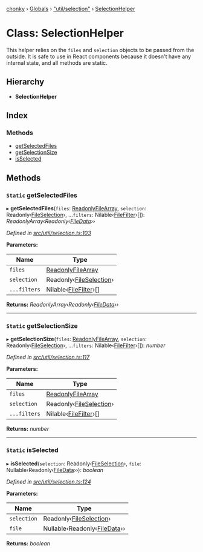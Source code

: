 [chonky](../README.md) › [Globals](../globals.md) › ["util/selection"](../modules/_util_selection_.md) › [SelectionHelper](_util_selection_.selectionhelper.md)

# Class: SelectionHelper

This helper relies on the `files` and `selection` objects to be passed from the
outside. It is safe to use in React components because it doesn't have any
internal state, and all methods are static.

## Hierarchy

* **SelectionHelper**

## Index

### Methods

* [getSelectedFiles](_util_selection_.selectionhelper.md#static-getselectedfiles)
* [getSelectionSize](_util_selection_.selectionhelper.md#static-getselectionsize)
* [isSelected](_util_selection_.selectionhelper.md#static-isselected)

## Methods

### `Static` getSelectedFiles

▸ **getSelectedFiles**(`files`: [ReadonlyFileArray](../modules/_types_files_types_.md#readonlyfilearray), `selection`: Readonly‹[FileSelection](../interfaces/_types_selection_types_.fileselection.md)›, ...`filters`: Nilable‹[FileFilter](../modules/_types_files_types_.md#filefilter)›[]): *ReadonlyArray‹Readonly‹[FileData](../interfaces/_types_files_types_.filedata.md)››*

*Defined in [src/util/selection.ts:103](https://github.com/TimboKZ/Chonky/blob/3d6eae9/src/util/selection.ts#L103)*

**Parameters:**

Name | Type |
------ | ------ |
`files` | [ReadonlyFileArray](../modules/_types_files_types_.md#readonlyfilearray) |
`selection` | Readonly‹[FileSelection](../interfaces/_types_selection_types_.fileselection.md)› |
`...filters` | Nilable‹[FileFilter](../modules/_types_files_types_.md#filefilter)›[] |

**Returns:** *ReadonlyArray‹Readonly‹[FileData](../interfaces/_types_files_types_.filedata.md)››*

___

### `Static` getSelectionSize

▸ **getSelectionSize**(`files`: [ReadonlyFileArray](../modules/_types_files_types_.md#readonlyfilearray), `selection`: Readonly‹[FileSelection](../interfaces/_types_selection_types_.fileselection.md)›, ...`filters`: Nilable‹[FileFilter](../modules/_types_files_types_.md#filefilter)›[]): *number*

*Defined in [src/util/selection.ts:117](https://github.com/TimboKZ/Chonky/blob/3d6eae9/src/util/selection.ts#L117)*

**Parameters:**

Name | Type |
------ | ------ |
`files` | [ReadonlyFileArray](../modules/_types_files_types_.md#readonlyfilearray) |
`selection` | Readonly‹[FileSelection](../interfaces/_types_selection_types_.fileselection.md)› |
`...filters` | Nilable‹[FileFilter](../modules/_types_files_types_.md#filefilter)›[] |

**Returns:** *number*

___

### `Static` isSelected

▸ **isSelected**(`selection`: Readonly‹[FileSelection](../interfaces/_types_selection_types_.fileselection.md)›, `file`: Nullable‹Readonly‹[FileData](../interfaces/_types_files_types_.filedata.md)››): *boolean*

*Defined in [src/util/selection.ts:124](https://github.com/TimboKZ/Chonky/blob/3d6eae9/src/util/selection.ts#L124)*

**Parameters:**

Name | Type |
------ | ------ |
`selection` | Readonly‹[FileSelection](../interfaces/_types_selection_types_.fileselection.md)› |
`file` | Nullable‹Readonly‹[FileData](../interfaces/_types_files_types_.filedata.md)›› |

**Returns:** *boolean*
